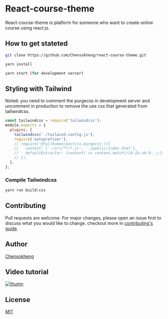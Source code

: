 # React-course-theme

React-course-theme is platform for someone who want to create online course using react.js.

## How to get stateted

```sh
git clone https://github.com/Chensokheng/react-course-theme.git

yarn install

yarn start (for development server)
```

## Styling with Tailwind

Noted: you need to comment the purgecss in development server and uncomment in production to remove the use css that generated from tailiwndcss.

```js
const tailwindcss = require('tailwindcss');
module.exports = {
  plugins: [
    tailwindcss('./tailwind.config.js'),
    require('autoprefixer'),
    // require('@fullhuman/postcss-purgecss')({
    //   content: ['./src/**/*.js', './public/index.html'],
    //   defaultExtractor: (content) => content.match(/[A-Za-z0-9-_:/]+/g) || [],
    // }),
  ],
};
```

### Compile Tailwindcss

```sh
yarn run build:css
```

## Contributing

Pull requests are welcome. For major changes, please open an issue first to discuss what you would like to change. checkout more in [contributing's guide](https://github.com/Chensokheng/react-course-theme/blob/master/CONTRIBUTING.md).

## Author

[Chensokheng](https://github.com/Chensokheng)

## Video tutorial

[![thumn](https://user-images.githubusercontent.com/52232579/99140141-876a9080-2671-11eb-9cf8-f187234c680b.jpg)](https://youtu.be/qgALzm3NsbE)

## License

[MIT](https://choosealicense.com/licenses/mit/)
